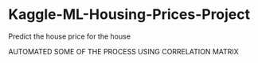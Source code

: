 # Kaggle-ML-Housing-Prices-Project
Predict the house price for the house 

AUTOMATED SOME OF THE PROCESS USING CORRELATION MATRIX
